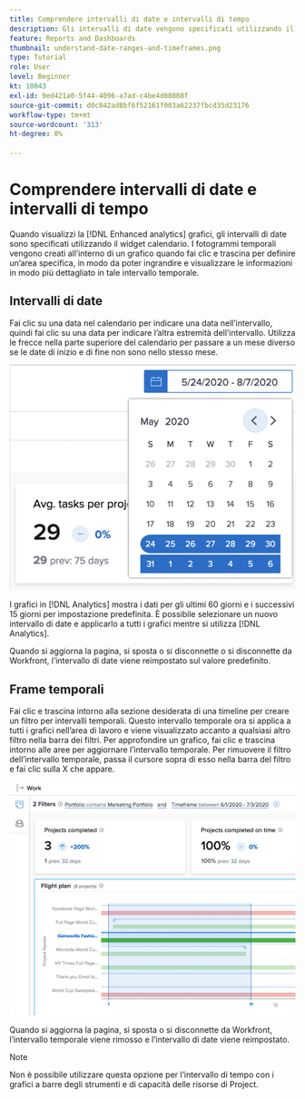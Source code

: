 ```yaml
---
title: Comprendere intervalli di date e intervalli di tempo
description: Gli intervalli di date vengono specificati utilizzando il widget calendario. I fotogrammi temporali vengono creati all’interno di un grafico.
feature: Reports and Dashboards
thumbnail: understand-date-ranges-and-timeframes.png
type: Tutorial
role: User
level: Beginner
kt: 10043
exl-id: 9ed421a0-5f44-4096-a7ad-c4be4d00808f
source-git-commit: d0c842ad8bf6f52161f003a62237fbcd35d23176
workflow-type: tm+mt
source-wordcount: '313'
ht-degree: 0%

---
```


# Comprendere intervalli di date e intervalli di tempo

Quando visualizzi la [!DNL Enhanced analytics] grafici, gli intervalli di date sono specificati utilizzando il widget calendario. I fotogrammi temporali vengono creati all’interno di un grafico quando fai clic e trascina per definire un’area specifica, in modo da poter ingrandire e visualizzare le informazioni in modo più dettagliato in tale intervallo temporale.

## Intervalli di date

Fai clic su una data nel calendario per indicare una data nell’intervallo, quindi fai clic su una data per indicare l’altra estremità dell’intervallo. Utilizza le frecce nella parte superiore del calendario per passare a un mese diverso se le date di inizio e di fine non sono nello stesso mese.

![Immagine della selezione di un intervallo di date tramite il widget del calendario](assets/section-1-3.png)

I grafici in [!DNL Analytics] mostra i dati per gli ultimi 60 giorni e i successivi 15 giorni per impostazione predefinita. È possibile selezionare un nuovo intervallo di date e applicarlo a tutti i grafici mentre si utilizza [!DNL Analytics].

Quando si aggiorna la pagina, si sposta o si disconnette o si disconnette da Workfront, l’intervallo di date viene reimpostato sul valore predefinito.

## Frame temporali

Fai clic e trascina intorno alla sezione desiderata di una timeline per creare un filtro per intervalli temporali. Questo intervallo temporale ora si applica a tutti i grafici nell’area di lavoro e viene visualizzato accanto a qualsiasi altro filtro nella barra dei filtri. Per approfondire un grafico, fai clic e trascina intorno alle aree per aggiornare l’intervallo temporale. Per rimuovere il filtro dell’intervallo temporale, passa il cursore sopra di esso nella barra del filtro e fai clic sulla X che appare.

![Immagine della selezione di un intervallo di date mediante clic e trascinamento](assets/section-1-4.png)

Quando si aggiorna la pagina, si sposta o si disconnette da Workfront, l’intervallo temporale viene rimosso e l’intervallo di date viene reimpostato.

>[!NOTE]
>
>Non è possibile utilizzare questa opzione per l’intervallo di tempo con i grafici a barre degli strumenti e di capacità delle risorse di Project.
